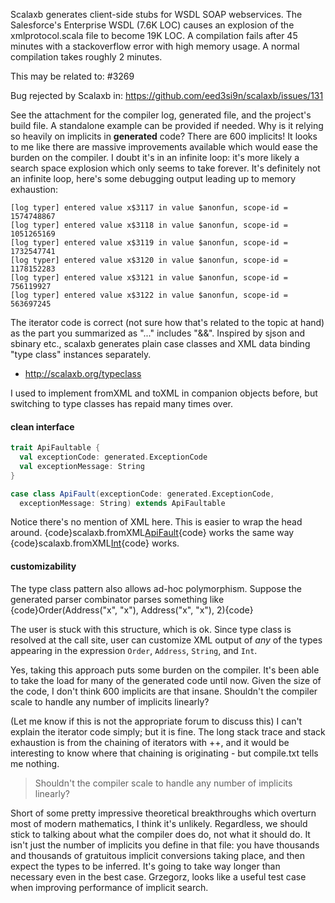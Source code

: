 Scalaxb generates client-side stubs for WSDL SOAP webservices. The Salesforce's Enterprise WSDL (7.6K LOC) causes an explosion of the xmlprotocol.scala file to become 19K LOC. A compilation fails after 45 minutes with a stackoverflow error with high memory usage. A normal compilation takes roughly 2 minutes. 

This may be related to:
#3269

Bug rejected by Scalaxb in:
https://github.com/eed3si9n/scalaxb/issues/131

See the attachment for the compiler log, generated file, and the project's build file. A standalone example can be provided if needed.
Why is it relying so heavily on implicits in **generated** code? There are 600 implicits! It looks to me like there are massive improvements available which would ease the burden on the compiler.  I doubt it's in an infinite loop: it's more likely a search space explosion which only seems to take forever.
It's definitely not an infinite loop, here's some debugging output leading up to memory exhaustion:
```
[log typer] entered value x$3117 in value $anonfun, scope-id = 1574748867
[log typer] entered value x$3118 in value $anonfun, scope-id = 1051265169
[log typer] entered value x$3119 in value $anonfun, scope-id = 1732547741
[log typer] entered value x$3120 in value $anonfun, scope-id = 1178152283
[log typer] entered value x$3121 in value $anonfun, scope-id = 756119927
[log typer] entered value x$3122 in value $anonfun, scope-id = 563697245
```
The iterator code is correct (not sure how that's related to the topic at hand) as the part you summarized as "..." includes "&&".
Inspired by sjson and sbinary etc., scalaxb generates plain case classes and XML data binding "type class" instances separately.
- http://scalaxb.org/typeclass

I used to implement fromXML and toXML in companion objects before, but switching to type classes has repaid many times over.

#### clean interface

```scala
trait ApiFaultable {
  val exceptionCode: generated.ExceptionCode
  val exceptionMessage: String
}

case class ApiFault(exceptionCode: generated.ExceptionCode,
  exceptionMessage: String) extends ApiFaultable
```

Notice there's no mention of XML here. This is easier to wrap the head around.
{code}scalaxb.fromXML[ApiFault](xml){code} works the same way {code}scalaxb.fromXML[Int](xml){code} works.

#### customizability

The type class pattern also allows ad-hoc polymorphism.
Suppose the generated parser combinator parses something like {code}Order(Address("x", "x"), Address("x", "x"), 2){code}

The user is stuck with this structure, which is ok. Since type class is resolved at the call site, user can customize XML output of *any* of the types appearing in the expression `Order`, `Address`, `String`, and `Int`.

Yes, taking this approach puts some burden on the compiler. It's been able to take the load for many of the generated code until now. Given the size of the code, I don't think 600 implicits are that insane. Shouldn't the compiler scale to handle any number of implicits linearly?

(Let me know if this is not the appropriate forum to discuss this)
I can't explain the iterator code simply; but it is fine.  The long stack trace and stack exhaustion is from the chaining of iterators with ++, and it would be interesting to know where that chaining is originating - but compile.txt tells me nothing.
> Shouldn't the compiler scale to handle any number of implicits linearly?

Short of some pretty impressive theoretical breakthroughs which overturn most of modern mathematics, I think it's unlikely.  Regardless, we should stick to talking about what the compiler does do, not what it should do.  It isn't just the number of implicits you define in that file: you have thousands and thousands of gratuitous implicit conversions taking place, and then expect the types to be inferred.  It's going to take way longer than necessary even in the best case.
Grzegorz, looks like a useful test case when improving performance of implicit search.

